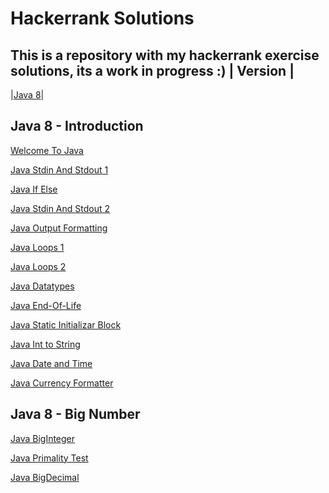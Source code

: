 # Hackerrank Solutions

This is a repository with my hackerrank exercise solutions, its a work in progress :)
| Version |
--
|[Java 8](#java-8-----introduction)|




## Java 8  -  Introduction 

[Welcome To Java](Prepare\Java\Introduction\Java8_WelcomeToJava.java)

[Java Stdin And Stdout 1](Prepare\Java\Introduction\Java8_JavaStdinAndStdout1.java)

[Java If Else](Prepare\Java\Introduction\Java9_JavaIfElse.java)

[Java Stdin And Stdout 2](Prepare\Java\Introduction\Java8_JavaStdinAndStdout2.java)

[Java Output Formatting](Prepare\Java\Introduction\Java8_JavaOutputFormatting.java)

[Java Loops 1](Prepare\Java\Introduction\Java8_JavaLoops1.java)

[Java Loops 2](Prepare\Java\Introduction\Java8_JavaLoops2.java)

[Java Datatypes](Prepare\Java\Introduction\Java8_JavaDatatypes.java)

[Java End-Of-Life](Prepare\Java\Introduction\Java8_JavaEndOfLife.java)

[Java Static Initializar Block](Prepare\Java\Introduction\Java8_JavaStaticInitializerBlock.java)

[Java Int to String](Prepare\Java\Introduction\Java8_JavaIntToString.java)

[Java Date and Time](Prepare\Java\Introduction\Java8_JavaDateAndTime.java)

[Java Currency Formatter](Prepare\Java\Introduction\Java8_JavaCurrencyFormatter.java)

## Java 8  -  Big Number

[Java BigInteger](Prepare\Java\Big_Number\Java8_JavaBigInteger.java)

[Java Primality Test](Prepare\Java\Big_Number\Java8_JavaPrimalityTest.java)


[Java BigDecimal](Prepare\Java\Big_Number\Java8_JavaBigDecimal.java)
